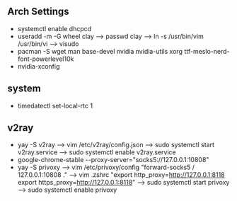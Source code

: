 ## Arch Settings
- systemctl enable dhcpcd
- useradd -m -G wheel clay --> passwd clay --> ln -s /usr/bin/vim /usr/bin/vi --> visudo
- pacman -S wget man base-devel nvidia nvidia-utils xorg ttf-meslo-nerd-font-powerlevel10k 
- nvidia-xconfig 

## system
- timedatectl set-local-rtc 1

## v2ray
- yay -S v2ray --> vim /etc/v2ray/config.json --> sudo systemctl start v2ray.service --> sudo systemctl enable v2ray.service
- google-chrome-stable --proxy-server="socks5://127.0.0.1:10808"
- yay -S privoxy --> vim /etc/privoxy/config "forward-socks5 / 127.0.0.1:10808 ." --> vim .zshrc "export http\_proxy=http://127.0.0.1:8118 export https\_proxy=http://127.0.0.1:8118" --> sudo systemctl start privoxy --> sudo systemctl enable privoxy
